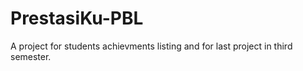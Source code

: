 # PrestasiKu-PBL
A project for students achievments listing and for last project in third semester.
